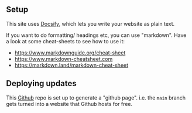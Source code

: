 

## Setup

This site uses [Docsify](https://docsify.js.org), which lets you write your website as plain text.

If you want to do formatting/ headings etc, you can use "markdown". Have a look at some cheat-sheets to see how to use it:
- https://www.markdownguide.org/cheat-sheet
- https://www.markdown-cheatsheet.com
- https://markdown.land/markdown-cheat-sheet

## Deploying updates

This [Github](www.github.com) repo is set up to generate a "github page". i.e. the `main` branch gets turned into a website that Github hosts for free.

